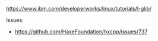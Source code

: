 https://www.ibm.com/developerworks/linux/tutorials/l-glib/

Issues:

* https://github.com/HaxeFoundation/hxcpp/issues/737
